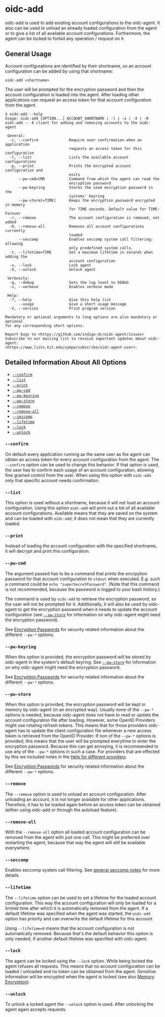 # oidc-add

oidc-add is used to add existing account configurations to the oidc-agent. It also can be
used to unload an already loaded configuration from the agent or to give a list
of all available account configurations. 
Furthermore, the agent can be locked to forbid any operation / request on it.

## General Usage
Account configurations are identified by their shortname, so an account
configuration can be added by using that shortname:
```
oidc-add <shortname>
```
The user will be prompted for the encryption password and then the account
configuration is loaded into the agent. After loading other applications can
request an access token for that account configuration from the agent.

```
$ oidc-add --help
Usage: oidc-add [OPTION...] ACCOUNT_SHORTNAME | -l | -x | -X | -R
oidc-add -- A client for adding and removing accounts to the oidc-agent

 General:
  -c, --confirm              Require user confirmation when an application
                             requests an access token for this configuration
  -l, --list                 Lists the available account configurations
  -p, --print                Prints the encrypted account configuration and
                             exits
      --pw-cmd=CMD           Command from which the agent can read the
                             encryption password
      --pw-keyring           Stores the used encryption password in the
                             systems' keyring
      --pw-store[=TIME]      Keeps the encryption password encrypted in memory
                             for TIME seconds. Default value for TIME: Forever
  -r, --remove               The account configuration is removed, not added
  -R, --remove-all           Removes all account configurations currently
                             loaded
      --seccomp              Enables seccomp system call filtering; allowing
                             only predefined system calls.
  -t, --lifetime=TIME        Set a maximum lifetime in seconds when adding the
                             account configuration
  -x, --lock                 Lock agent
  -X, --unlock               Unlock agent

 Verbosity:
  -g, --debug                Sets the log level to DEBUG
  -v, --verbose              Enables verbose mode

 Help:
  -?, --help                 Give this help list
      --usage                Give a short usage message
  -V, --version              Print program version

Mandatory or optional arguments to long options are also mandatory or optional
for any corresponding short options.

Report bugs to <https://github.com/indigo-dc/oidc-agent/issues>
Subscribe to our mailing list to receive important updates about oidc-agent:
<https://www.lists.kit.edu/sympa/subscribe/oidc-agent-user>.
```

## Detailed Information About All Options

* [```--confirm```](#-confirm)
* [```--list```](#-list)
* [```--print```](#-print)
* [```--pw-cmd```](#-pw-cmd)
* [```--pw-keyring```](#-pw-keyring)
* [```--pw-store```](#-pw-store)
* [```--remove```](#-remove)
* [```--remove-all```](#-remove-all)
* [```--seccomp```](#-seccomp)
* [```--lifetime```](#-lifetime)
* [```--lock```](#-lock)
* [```--unlock```](#-unlock)

### ```--confirm```
On default every application running as the same user as the agent can obtain an
access token for every account configuration from the agent. The ```--confirm```
option can be used to change this behavior. If that option is used, the user has
to confirm each usage of an account configuration, allowing fine grained control
from the user. When using this option with ```oidc-add``` only that specific account needs
confirmation.

### ```--list```
This option is used without a shortname, because it will not load an account
configuration. Using this option ```oidc-add``` will print out a list of all
available account configurations. Available means that they are saved on the
system and can be loaded with ```oidc-add```; it does not mean that they are
currently loaded.

### ```--print```
Instead of loading the account configuration with the specified shortname, it
will decrypt and print this configuration.

### ```--pw-cmd```
The argument passed has to be a command that prints the encrpytion password for
that account configuration to ```stdout``` when executed. E.g. such a command could
be ```echo "superSecretPassword"```. (Note that this command is not recommended, because the password is logged to your bash history.)

The command is used by ```oidc-add``` to retrieve the encryption password, so
the user will not be prompted for it. Additionally, it will also be used by
oidc-agent to get the encryption password when it needs to update the
account configuration (see [```--pw-store```](#-pw-store) for information on
why oidc-agent might need the encryption password).

See [Encryption Passwords](security.md#encryption-passwords) for security
related information about the different ```--pw-*``` options.

### ```--pw-keyring```
When this option is provided, the encryption password will be stored by
oidc-agent in the system's default keyring. See [```--pw-store```](#-pw-store) for information on
why oidc-agent might need the encryption password.

See [Encryption Passwords](security.md#encryption-passwords) for security
related information about the different ```--pw-*``` options.

### ```--pw-store```
When this option is provided, the encryption password will be kept in memory by
oidc-agent (in an encrypted way).
Usually none of the ```--pw-*``` options is needed, because oidc-agent does not
have to read or update the account configuration file after loading. However,
some OpenID Providers might use rotating refresh tokens. This means that for
those providers oidc-agent has to update the client configuration file whenever
a new access token is retrieved from the OpenID Provider. If non of the
```--pw-*``` options is provided, this means that the user will be prompted
everytime to enter the encryption password. Because this can get annoying, it is
recommended to use any of the ```--pw-*``` options in such a case. For providers
that are effected by this we included notes in the [Help for different providers](provider.md).

See [Encryption Passwords](security.md#encryption-passwords) for security
related information about the different ```--pw-*``` options.

### ```--remove```
The ```--remove``` option is used to unload an account configuration. After
unloading an account, it is not longer available for other applications.
Therefore, it has to be loaded again before an access token can be obtained
(either using oidc-add or through the autoload feature).

### ```--remove-all```
 With the ```--remove-all``` option all loaded account configuration can be removed from the agent
with just one call. This might be preferred over restarting the agent, because
that way the agent will still be available everywhere.

### ```--seccomp```
Enables seccomp system call filtering. See [general seccomp
notes](security.md#seccomp) for more details.

### ```--lifetime```
The ```--lifetime``` option can be used to set a lifetime for the loaded account
configuration. This way the account configuration will only be loaded for a
limited time after which it is automatically removed from the agent. 
If a default lifetime was specified when the agent was started, the
```oidc-add``` option has priority and can overwrite the default lifetime for
this account.

Using ```--lifetime=0``` means that the account configuration is not automatically
removed. Because that's the default behavior this option is only needed, if
another default lifetime was specified with oidc-agent.

### ```--lock```
The agent can be locked using the ```--lock``` option. While being locked the agent
refuses all requests. This means that no account configuration can be loaded /
unloaded and no token can be obtained from the agent. 
Sensitive information will be encrypted when the agent is locked (see also
[Memory Encryption](security.md#memory)).

### ```--unlock```
To unlock a locked agent the ```--unlock``` option is used. After unlocking the
agent again accepts requests.
